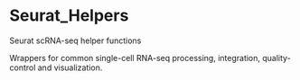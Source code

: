 # Seurat_Helpers
Seurat scRNA-seq helper functions

Wrappers for common single-cell RNA-seq processing, integration, quality-control and visualization.
